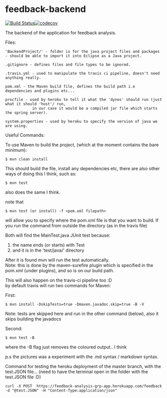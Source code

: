 # feedback-backend

[![Build Status](https://travis-ci.com/GRP-17/feedback-backend.svg?branch=master)](https://travis-ci.com/GRP-17/feedback-backend)[![codecov](https://codecov.io/gh/GRP-17/feedback-backend/branch/master/graph/badge.svg)](https://codecov.io/gh/GRP-17/feedback-backend)

The backend of the application for feedback analysis.

Files:      

    'BackendProject/' - folder is for the java project files and packages - should be able to import it into Eclipse as a Java project.  
    
    .gitignore - defines files and file types to be ignored.  
    
    .travis.yml - used to manipulate the travis ci pipeline, doesn't need anything really.  
    
    pom.xml - the Maven build file, defines the build path i.e dependencies and plugins etc...  
    
    procfile - used by heroku to tell it what the 'dynos' should run (just what it should 'host'/ run,   
                in our case it would be a compiled jar file which starts the spring server).  
    
    system.properties - used by heroku to specify the version of java we are using.  

Useful Commands:  

 To use Maven to build the project, (which at the moment contains the bare minimum):  

    $ mvn clean install 

 This should build the file, install any dependencies etc, there are also other ways of doing this I think, such as:

    $ mvn test 

 also does the same I think.

 note that

    $ mvn test (or install) -f <pom.xml filepath>

 will allow you to specify where the pom.xml file is that you want to build. If you run the command from outside the directory (as in the travis file)

 Both will find the MainTest.java JUnit test because:  

   1.  the name ends (or starts) with Test  
   1.  and it is in the 'test/java/' directory  

 After it is found mvn will run the test automatically.  
​    Note: this is done by the maven-surefire plugin which is specified in the pom.xml (under plugins), and so is on our build path.  

 This will also happen on the travis-ci pipeline too :D  
 by default travis will run two commands for Maven:  

 First:    

    $ mvn install -DskipTests=true -Dmaven.javadoc.skip=true -B -V  

 Note: tests are skipped here and run in the other command (below), also it skips building the javadocs  

 Second:     

    $ mvn test -B  

 where the -B flag just removes the coloured output.. I think  

p.s the pictures was a experiment with the .md syntax / markdown syntax.


Command for testing the heroku deployment of the master branch, with the test.JSON file... (need to have the terminal open in the folder with the test.JSON file :D)

    curl -X POST  https://feedback-analysis-grp-app.herokuapp.com/feedback -d "@test.JSON" -H "Content-Type:application/json"

